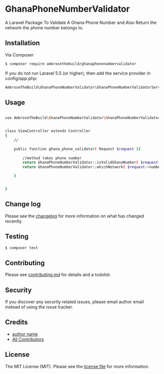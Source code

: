 # GhanaPhoneNumberValidator

A Laravel Package To Validate A Ghana Phone Number and Also Return the network the phone number belongs to.

## Installation

Via Composer

``` bash
$ composer require ambrosethebuild/ghanaphonenumbervalidator
```

If you do not run Laravel 5.5 (or higher), then add the service provider in config/app.php:


``` bash
AmbroseTheBuild\GhanaPhoneNumberValidator\GhanaPhoneNumberValidatorServiceProvider::class
```

## Usage

``` bash

use AmbroseTheBuild\GhanaPhoneNumberValidator\GhanaPhoneNumberValidator;


class ViewController extends Controller
{
    //

    public function ghana_phone_validator( Request $request ){
        
        //method takes phone number
        return GhanaPhoneNumberValidator::isValidGhanaNumber( $request->number );
        return GhanaPhoneNumberValidator::whichNetwork( $request->number );

    }


}

```

## Change log

Please see the [changelog](changelog.md) for more information on what has changed recently.

## Testing

``` bash
$ composer test
```

## Contributing

Please see [contributing.md](contributing.md) for details and a todolist.

## Security

If you discover any security related issues, please email author email instead of using the issue tracker.

## Credits

- [author name][link-author]
- [All Contributors][link-contributors]

## License

The MIT License (MIT). Please see the [license file](license.md) for more information.

[ico-version]: https://img.shields.io/packagist/v/ambrosethebuild/ghanaphonenumbervalidator.svg?style=flat-square
[ico-downloads]: https://img.shields.io/packagist/dt/ambrosethebuild/ghanaphonenumbervalidator.svg?style=flat-square
[ico-travis]: https://img.shields.io/travis/ambrosethebuild/ghanaphonenumbervalidator/master.svg?style=flat-square
[ico-styleci]: https://styleci.io/repos/12345678/shield

[link-packagist]: https://packagist.org/packages/ambrosethebuild/ghanaphonenumbervalidator
[link-downloads]: https://packagist.org/packages/ambrosethebuild/ghanaphonenumbervalidator
[link-travis]: https://travis-ci.org/ambrosethebuild/ghanaphonenumbervalidator
[link-styleci]: https://styleci.io/repos/12345678
[link-author]: https://github.com/ambrosethebuild
[link-contributors]: ../../contributors
